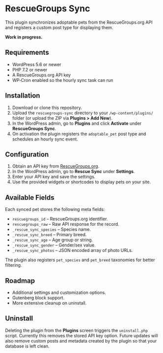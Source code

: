 # RescueGroups Sync

This plugin synchronizes adoptable pets from the RescueGroups.org API and registers a custom post type for displaying them.

**Work in progress.**

## Requirements

- WordPress 5.6 or newer
- PHP 7.2 or newer
- A RescueGroups.org API key
- WP‑Cron enabled so the hourly sync task can run

## Installation

1. Download or clone this repository.
2. Upload the `rescuegroups-sync` directory to your `/wp-content/plugins/` folder (or upload the ZIP via **Plugins > Add New**).
3. In the WordPress admin, go to **Plugins** and click **Activate** under **RescueGroups Sync**.
4. On activation the plugin registers the `adoptable_pet` post type and schedules an hourly sync event.

## Configuration

1. Obtain an API key from [RescueGroups.org](https://rescuegroups.org/).
2. In the WordPress admin, go to **Rescue Sync** under **Settings**.
3. Enter your API key and save the settings.
4. Use the provided widgets or shortcodes to display pets on your site.

## Available Fields

Each synced pet stores the following meta fields:

- `rescuegroups_id` – RescueGroups.org identifier.
- `rescuegroups_raw` – Raw API response for the record.
- `_rescue_sync_species` – Species name.
- `_rescue_sync_breed` – Primary breed.
- `_rescue_sync_age` – Age group or string.
- `_rescue_sync_gender` – Gender/sex value.
- `_rescue_sync_photos` – JSON encoded array of photo URLs.

The plugin also registers `pet_species` and `pet_breed` taxonomies for better filtering.

## Roadmap

- Additional settings and customization options.
- Gutenberg block support.
- More extensive cleanup on uninstall.

## Uninstall

Deleting the plugin from the **Plugins** screen triggers the `uninstall.php` script.
Currently this removes the stored API key option. Future updates will also remove
custom posts and metadata created by the plugin so that your database is left clean.
